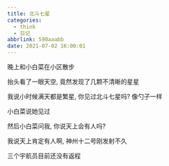 ```yaml
---
title: 北斗七星
categories:
  - think
  - 日记
abbrlink: 590aaabb
date: 2021-07-02 16:00:01
---
```


晚上和小白菜在小区散步

抬头看了一眼天空, 竟然发现了几颗不清晰的星星

我说小时候满天都是繁星, 你见过北斗七星吗? 像勺子一样

小白菜说她见过

然后小白菜问我, 你说天上会有人吗?

我说天上肯定有人啊, 神州十二号刚发射不久

三个宇航员目前还没有返程
